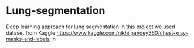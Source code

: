 # Lung-segmentation
Deep learning approach for lung segmentation
In this project we used dataset from Kaggle
https://www.kaggle.com/nikhilpandey360/chest-xray-masks-and-labels
In 

